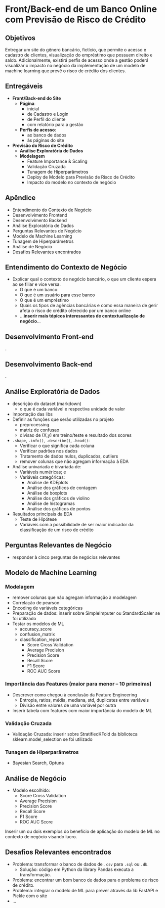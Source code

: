 # Front/Back-end de um Banco Online com Previsão de Risco de Crédito

## Objetivos

Entregar um site do gênero bancário, fictício, que permite o acesso e cadastro de clientes, visualização do empréstimo que possuem direito e saldo. Adicionalmente, existirá perfis de acesso onde a gestão poderá visualizar o impacto no negócio da implementação de um modelo de machine learning que prevê o risco de crédito dos clientes.

## Entregáveis

- **Front/Back-end do Site**
  - **Página**:
    - inicial
    - de Cadastro e Login
    - de Perfil do cliente
    - com relatório para a gestão
  - **Perfis de acesso**:
    - ao banco de dados
    - às páginas do site
- **Previsão do Risco de Crédito**
  - **Análise Exploratória de Dados**
  - **Modelagem**
    - Feature Importance & Scaling
    - Validação Cruzada
    - Tunagem de Hiperparâmetros
    - Deploy de Modelo para Previsão de Risco de Crédito
    - Impacto do modelo no contexto de negócio
   
## Apêndice

- Entendimento do Contexto de Negócio
- Desenvolvimento Frontend
- Desenvolvimento Backend
- Análise Exploratória de Dados
- Perguntas Relevantes de Negócio
- Modelo de Machine Learning
- Tunagem de Hiperparâmetros
- Análise de Negócio
- Desafios Relevantes encontrados

## Entendimento do Contexto de Negócio

- Explicar qual o contexto de negócio bancário, o que um cliente espera ao se filiar e vice versa.
  - O que é um banco
  - O que é um usuário para esse banco
  - O que é um empréstimo
  - Quais os tipos de agências bancárias e como essa maneira de gerir afeta o risco de crédito oferecido por um banco online
  - ...**inserir mais tópicos interessantes de contextualização de negócio**...


## Desenvolvimento Front-end

.

## Desenvolvimento Back-end

.

## Análise Exploratória de Dados

- descrição do dataset (markdown)
  - o que é cada variável e respectiva unidade de valor
- Importação das libs
- Definir as funções que serão utilizadas no projeto 
  - preprocessing
  - matriz de confusao
  - divisao de (X,y) em treino/teste e resultado dos scores
- `.shape`, `.info()`, `.describe()`, `.head()`:
  - Verificar o que significa cada coluna
  - Verificar padrões nos dados
  - Tratamento de dados nulos, duplicados, outliers
  - remover colunas que não agregam informação à EDA
- Análise univariada e bivariada de:
  - Variáveis numéricas; e
  - Variáveis categóricas:
    - Análise de KDEplots
    - Análise dos gráficos de contagem
    - Análise de boxplots
    - Análise dos gráficos de violino
    - Análise de histogramas
    - Análise dos gráficos de pontos
- Resultados principais da EDA
  - Teste de Hipótese
  - Variáveis com a possibilidade de ser maior indicador da classificação de um risco de crédito

## Perguntas Relevantes de Negócio

- responder à cinco perguntas de negócios relevantes

## Modelo de Machine Learning

### Modelagem

- remover colunas que não agregam informação à modelagem
- Correlação de pearson
- Encoding de variáveis categóricas
- Preparação de dados: inserir sobre SimpleImputer ou StandardScaler se foi utilizado
- Testar os modelos de ML
  - accuracy_score
  - confusion_matrix 
  - classification_report
    - Score Cross Validation
    - Average Precision
    - Precision Score
    - Recall Score
    - F1 Score
    - ROC AUC Score 
    
### Importância das Features (maior para menor – 10 primeiras)

- Descrever como chegou à conclusão da Feature Engineering
  - Entropia, ratios, média, mediana, std, duplicates entre variáveis
  - Divisão entre valores de uma variável por outra
- Inserir tabela com features com maior importância do modelo de ML

### Validação Cruzada

- Validação Cruzada: inserir sobre StratifiedKFold da biblioteca sklearn.model_selection se foi utilizado

### Tunagem de Hiperparâmetros

- Bayesian Search, Optuna

## Análise de Negócio

- Modelo escolhido:
  - Score Cross Validation
  - Average Precision
  - Precision Score
  - Recall Score
  - F1 Score
  - ROC AUC Score

Inserir um ou dois exemplos do benefício de aplicação do modelo de ML no contexto de negócio visando lucro.

## Desafios Relevantes encontrados

- Problema: transformar o banco de dados de `.csv` para `.sql` ou `.db`.
  - Solução: código em Python da library Pandas executa a transformação.
- Problema: encontrar um bom banco de dados para o problema de risco de crédito.
- Problema: integrar o modelo de ML para prever através da lib FastAPI e Pickle com o site
- ...
